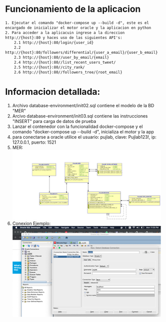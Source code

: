 # Funcionamiento de la aplicacion


    1. Ejecutar el comando "docker-compose up --build -d", este es el encargado de inicializar el motor oracle y la aplicacion en python 
    2. Para acceder a la aplicacuin ingrese a la direccion http://{host}:80 y haces uso de las siguientes API's:
        2.1 http://{host}:80/login/{user_id}
        2.2 http://{host}:80/followers/differential/{user_a_email}/{user_b_email}
        2.3 http://{host}:80//user_by_email/{email}
        2.4 http://{host}:80//list_recent_users_tweet/
        2.5 http://{host}:80//city_rank/
        2.6 http://{host}:80//followers_tree/{root_email}


# Informacion detallada:

1. Archivo database-environment/init02.sql contiene el modelo de la BD "MER"
2. Arcivo database-environment/init03.sql contiene las instrucciones "INSERT" para carga de datos de prueba
3. Lanzar el contenedor con la funcionalidad docker-compose y el comando "docker-compose up --build -d", inicializa el motor y la app
4. para conectarse a oracle utilice el usuario: pujlab, clave: Pujlab123!, ip: 127.0.0.1, puerto: 1521 
5. MER: ![MER](https://github.com/ppsirg/puj_dbs/blob/master/oracle/database_design/MER-V1.jpeg?raw=true)
6. Conexion Ejemplo: ![Conexion de ejemplo](https://github.com/ppsirg/puj_dbs/blob/master/oracle/database_design/ejemploconn.png?raw=true) 